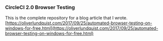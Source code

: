 ### CircleCI 2.0 Browser Testing
This is the complete repository for a blog article that I wrote.
[https://oliverlundquist.com/2017/09/25/automated-browser-testing-on-windows-for-free.html](https://oliverlundquist.com/2017/09/25/automated-browser-testing-on-windows-for-free.html)
